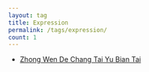 ```yaml
---
layout: tag
title: Expression
permalink: /tags/expression/
count: 1
---
```


- [Zhong Wen De Chang Tai Yu Bian Tai ](https://waynehsucn.github.io//blog/2024/%E4%B8%AD%E6%96%87%E7%9A%84%E5%B8%B8%E6%80%81%E4%B8%8E%E5%8F%98%E6%80%81/)
